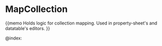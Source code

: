 MapCollection 
=============

{{memo Holds logic for collection mapping. Used in property-sheet's and datatable's editors. }}







@index:

